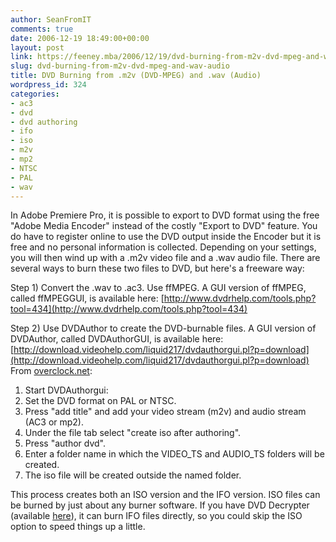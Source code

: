 ```yaml
---
author: SeanFromIT
comments: true
date: 2006-12-19 18:49:00+00:00
layout: post
link: https://feeney.mba/2006/12/19/dvd-burning-from-m2v-dvd-mpeg-and-wav-audio/
slug: dvd-burning-from-m2v-dvd-mpeg-and-wav-audio
title: DVD Burning from .m2v (DVD-MPEG) and .wav (Audio)
wordpress_id: 324
categories:
- ac3
- dvd
- dvd authoring
- ifo
- iso
- m2v
- mp2
- NTSC
- PAL
- wav
---
```


In Adobe Premiere Pro, it is possible to export to DVD format using the free "Adobe Media Encoder" instead of the costly "Export to DVD" feature. You do have to register online to use the DVD output inside the Encoder but it is free and no personal information is collected. Depending on your settings, you will then wind up with a .m2v video file and a .wav audio file. There are several ways to burn these two files to DVD, but here's a freeware way:  
  
Step 1) Convert the .wav to .ac3. Use ffMPEG. A GUI version of ffMPEG, called ffMPEGGUI, is available here: [http://www.dvdrhelp.com/tools.php?tool=434](http://www.dvdrhelp.com/tools.php?tool=434)  
  
Step 2) Use DVDAuthor to create the DVD-burnable files. A GUI version of DVDAuthor, called DVDAuthorGUI, is available here: [http://download.videohelp.com/liquid217/dvdauthorgui.pl?p=download](http://download.videohelp.com/liquid217/dvdauthorgui.pl?p=download)  
From [overclock.net](http://www.overclock.net/pvrs-dvrs-htpcs/69716-how-burn-m2v-file.html):  


1. Start DVDAuthorgui:
2. Set the DVD format on PAL or NTSC.
3. Press "add title" and add your video stream (m2v) and audio stream (AC3 or mp2).
4. Under the file tab select "create iso after authoring".
5. Press "author dvd".
6. Enter a folder name in which the VIDEO_TS and AUDIO_TS folders will be created.
7. The iso file will be created outside the named folder.

This process creates both an ISO version and the IFO version. ISO files can be burned by just about any burner software. If you have DVD Decrypter (available [here](http://www.mrbass.org/dvdrip/)), it can burn IFO files directly, so you could skip the ISO option to speed things up a little.
